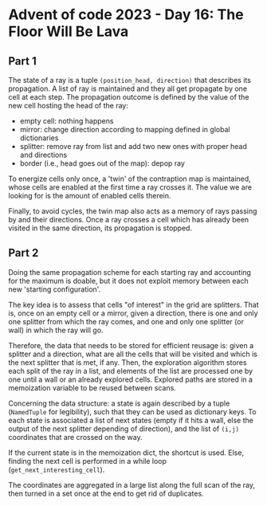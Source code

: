 # Advent of code 2023 - Day 16: The Floor Will Be Lava

## Part 1

The state of a ray is a tuple `(position_head, direction)` that describes its propagation.
A list of ray is maintained and they all get propagate by one cell at each step. The propagation outcome is defined by the value of the new cell hosting the head of the ray:
* empty cell: nothing happens
* mirror: change direction according to mapping defined in global dictionaries
* splitter: remove ray from list and add two new ones with proper head and directions
* border (i.e., head goes out of the map): depop ray

To energize cells only once, a 'twin' of the contraption map is maintained, whose cells are enabled at the first time a ray crosses it.
The value we are looking for is the amount of enabled cells therein.

Finally, to avoid cycles, the twin map also acts as a memory of rays passing by and their directions. Once a ray crosses a cell which has already been visited in the same direction, its propagation is stopped.

## Part 2

Doing the same propagation scheme for each starting ray and accounting for the maximum is doable, but it does not exploit memory between each new 'starting configuration'.

The key idea is to assess that cells "of interest" in the grid are splitters.
That is, once on an empty cell or a mirror, given a direction, there is one and only one splitter from which the ray comes, and one and only one splitter (or wall) in which the ray will go.

Therefore, the data that needs to be stored for efficient reusage is: given a splitter and a direction, what are all the cells that will be visited and which is the next splitter that is met, if any.
Then, the exploration algorithm stores each split of the ray in a list, and elements of the list are processed one by one until a wall or an already explored cells.
Explored paths are stored in a memoization variable to be reused between scans.

Concerning the data structure: a state is again described by a tuple (`NamedTuple` for legibility), such that they can be used as dictionary keys.
To each state is associated a list of next states (empty if it hits a wall, else the output of the next splitter depending of direction), and the list of `(i,j)` coordinates that are crossed on the way.

If the current state is in the memoization dict, the shortcut is used. Else, finding the next cell is performed in a while loop (`get_next_interesting_cell`).

The coordinates are aggregated in a large list along the full scan of the ray, then turned in a set once at the end to get rid of duplicates.
